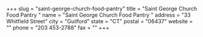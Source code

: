 +++
slug = "saint-george-church-food-pantry"
title = "Saint George Church Food Pantry "
name = "Saint George Church Food Pantry "
address = "33 Whitfield Street"
city = "Guilford"
state = "CT"
postal = "06437"
website = ""
phone = "203 453-2788"
fax = ""
+++
